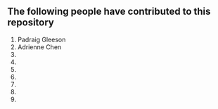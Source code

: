 ## The following people have contributed to this repository

1) Padraig Gleeson
2) Adrienne Chen
3)
4) 
5)
6)
7)
8)
9) 
